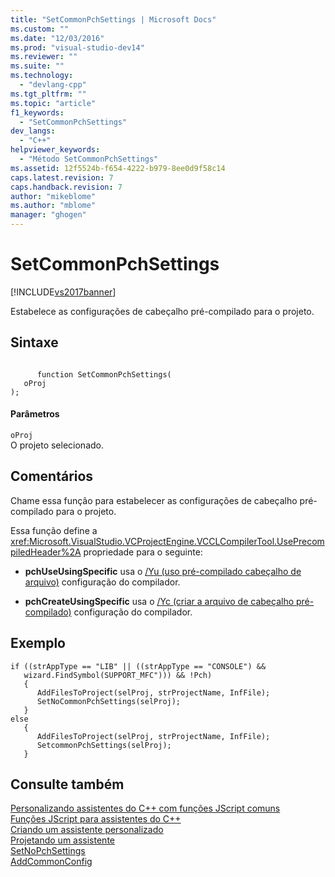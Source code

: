 ```yaml
---
title: "SetCommonPchSettings | Microsoft Docs"
ms.custom: ""
ms.date: "12/03/2016"
ms.prod: "visual-studio-dev14"
ms.reviewer: ""
ms.suite: ""
ms.technology: 
  - "devlang-cpp"
ms.tgt_pltfrm: ""
ms.topic: "article"
f1_keywords: 
  - "SetCommonPchSettings"
dev_langs: 
  - "C++"
helpviewer_keywords: 
  - "Método SetCommonPchSettings"
ms.assetid: 12f5524b-f654-4222-b979-8ee0d9f58c14
caps.latest.revision: 7
caps.handback.revision: 7
author: "mikeblome"
ms.author: "mblome"
manager: "ghogen"
---
```

# SetCommonPchSettings
[!INCLUDE[vs2017banner](../assembler/inline/includes/vs2017banner.md)]

Estabelece as configurações de cabeçalho pré\-compilado para o projeto.  
  
## Sintaxe  
  
```  
  
      function SetCommonPchSettings(   
   oProj    
);  
```  
  
#### Parâmetros  
 `oProj`  
 O projeto selecionado.  
  
## Comentários  
 Chame essa função para estabelecer as configurações de cabeçalho pré\-compilado para o projeto.  
  
 Essa função define a <xref:Microsoft.VisualStudio.VCProjectEngine.VCCLCompilerTool.UsePrecompiledHeader%2A> propriedade para o seguinte:  
  
-   **pchUseUsingSpecific** usa o  [\/Yu \(uso pré\-compilado cabeçalho de arquivo\)](../build/reference/yu-use-precompiled-header-file.md) configuração do compilador.  
  
-   **pchCreateUsingSpecific** usa o  [\/Yc \(criar a arquivo de cabeçalho pré\-compilado\)](../build/reference/yc-create-precompiled-header-file.md) configuração do compilador.  
  
## Exemplo  
  
```  
if ((strAppType == "LIB" || ((strAppType == "CONSOLE") &&   
   wizard.FindSymbol(SUPPORT_MFC"))) && !Pch)  
   {  
      AddFilesToProject(selProj, strProjectName, InfFile);  
      SetNoCommonPchSettings(selProj);  
   }  
else  
   {  
      AddFilesToProject(selProj, strProjectName, InfFile);  
      SetcommonPchSettings(selProj);  
   }  
```  
  
## Consulte também  
 [Personalizando assistentes do C\+\+ com funções JScript comuns](../ide/customizing-cpp-wizards-with-common-jscript-functions.md)   
 [Funções JScript para assistentes do C\+\+](../ide/jscript-functions-for-cpp-wizards.md)   
 [Criando um assistente personalizado](../ide/creating-a-custom-wizard.md)   
 [Projetando um assistente](../ide/designing-a-wizard.md)   
 [SetNoPchSettings](../ide/setnopchsettings.md)   
 [AddCommonConfig](../ide/addcommonconfig.md)